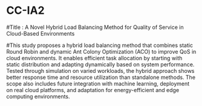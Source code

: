 # CC-IA2

#Title : A Novel Hybrid Load Balancing Method for  Quality of Service in Cloud-Based  Environments

#This study proposes a hybrid load balancing method that combines static Round Robin and dynamic Ant Colony Optimization (ACO) to improve QoS in cloud environments. It enables efficient task allocation by starting with static distribution and adapting dynamically based on system performance. Tested through simulation on varied workloads, the hybrid approach shows better response time and resource utilization than standalone methods. The scope also includes future integration with machine learning, deployment on real cloud platforms, and adaptation for energy-efficient and edge computing environments.
